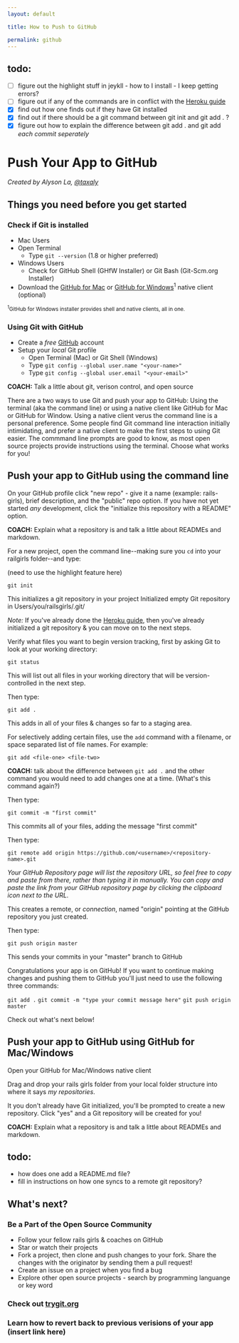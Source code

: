 ```yaml
---
layout: default

title: How to Push to GitHub

permalink: github
---
```


## todo:

- [ ] figure out the highlight stuff in jeykll - how to I install - I keep getting errors? 
- [ ] figure out if any of the commands are in conflict with the [Heroku guide](http://guides.railsgirls.com/heroku/)
- [x] find out how one finds out if they have Git installed
- [x] find out if there should be a git command between git init and git add . ?
- [x] figure out how to explain the difference between git add . and git add *each commit seperately*

# Push Your App to GitHub

*Created by Alyson La, [@taxaly](www.twitter.com/taxaly)*

## Things you need before you get started

### Check if Git is installed
* Mac Users
 * Open Terminal
	* Type `git --version` (1.8 or higher preferred)
* Windows Users
	* Check for GitHub Shell (GHfW Installer) or Git Bash (Git-Scm.org Installer)
* Download the [GitHub for Mac](www.mac.github.com) or [GitHub for Windows](www.windows.github.com)<sup>1</sup> native client (optional)

<small><sup>1</sup>GitHub for Windows installer provides shell and native clients, all in one.</small>

### Using Git with GitHub
* Create a _free_ [GitHub](https://github.com) account
* Setup your _local_ Git profile
	* Open Terminal (Mac) or Git Shell (Windows)
	* Type `git config --global user.name "<your-name>"`
	* Type `git config --global user.email "<your-email>"`



**COACH:** Talk a little about git, verison control, and open source

There are a two ways to use Git and push your app to GitHub: Using the terminal (aka the command line) or using a native client like GitHub for Mac or GitHub for Window. Using a native client verus the command line is a personal preference. Some people find Git command line interaction initially intimidating, and prefer a native client to make the first steps to using Git easier. The commmand line prompts are good to know, as most open source projects provide instructions using the terminal. Choose what works for you! 

## Push your app to GitHub using the command line

On your GitHub profile click "new repo" - give it a name (example: rails-girls), brief description, and the "public" repo option. If you have not yet started _any_ development, click the "initialize this repository with a README" option.

**COACH:** Explain what a repository is and talk a little about READMEs and markdown.

For a new project, open the command line--making sure you `cd` into your railgirls folder--and type:

(need to use the highlight feature here)

`git init`

This initializes a git repository in your project 
Initialized empty Git repository in Users/you/railsgirls/.git/

*Note:* If you've already done the [Heroku guide](/heroku), then you've already initialized a git repository & you can move on to the next steps. 

Verify what files you want to begin version tracking, first by asking Git to look at your working directory:

`git status`

This will list out all files in your working directory that will be version-controlled in the next step.

Then type:

`git add .`

This adds in all of your files & changes so far to a staging area.

For selectively adding certain files, use the `add` command with a filename, or space separated list of file names. For example:

`git add <file-one> <file-two>`

**COACH:** talk about the difference between `git add .` and the other command you would need to add changes one at a time. (What's this command again?)

Then type:

`git commit -m "first commit"`

This commits all of your files, adding the message "first commit"

Then type: 

`git remote add origin https://github.com/<username>/<repository-name>.git` 

_Your GitHub Repository page will list the repository URL, so feel free to copy and paste from there, rather than typing it in manually. You can copy and paste the link from your GitHub repository page by clicking the clipboard icon next to the URL._

This creates a remote, or _connection_, named "origin" pointing at the GitHub repository you just created.


Then type:

`git push origin master`

This sends your commits in your "master" branch to GitHub

Congratulations your app is on GitHub! If you want to continue making changes and pushing them to GitHub you'll just need to use the following three commands:

`git add .`
`git commit -m "type your commit message here"`
`git push origin master`

Check out what's next below!

## Push your app to GitHub using GitHub for Mac/Windows

Open your GitHub for Mac/Windows native client

Drag and drop your rails girls folder from your local folder structure into where it says *my repositories*.

It you don't already have Git initialized, you'll be prompted to create a new repository. Click "yes" and a Git repository will be created for you!

**COACH:** Explain what a repository is and talk a little about READMEs and markdown. 

## todo: 

* how does one add a README.md file? 
* fill in instructions on how one syncs to a remote git repository?

## What's next?

### Be a Part of the Open Source Community
 
 * Follow your fellow rails girls & coaches on GitHub
 * Star or watch their projects
 * Fork a project, then clone and push changes to your fork. Share the changes with the originator by sending them a pull request!
 * Create an issue on a project when you find a bug
 * Explore other open source projects - search by programming languange or key word

### Check out [trygit.org](www.codeschool.com/trygit)

### Learn how to revert back to previous verisions of your app (insert link here)



